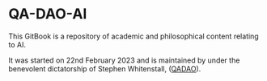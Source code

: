 # QA-DAO-AI

This GitBook is a repository of academic and philosophical content relating to AI.

It was started on 22nd February 2023 and is maintained by under the benevolent dictatorship of Stephen Whitenstall, ([QADAO](https://quality-assurance-dao.github.io)).
